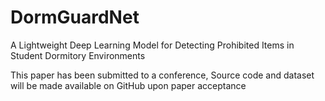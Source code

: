 # DormGuardNet
A Lightweight Deep Learning Model for Detecting Prohibited Items in Student Dormitory Environments

This paper has been submitted to a conference, Source code and dataset will be made available on GitHub upon paper acceptance
